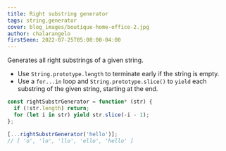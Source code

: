 ```yaml
---
title: Right substring generator
tags: string,generator
cover: blog_images/boutique-home-office-2.jpg
author: chalarangelo
firstSeen: 2022-07-25T05:00:00-04:00
---
```


Generates all right substrings of a given string.

- Use `String.prototype.length` to terminate early if the string is empty.
- Use a `for...in` loop and `String.prototype.slice()` to `yield` each substring of the given string, starting at the end.

```js
const rightSubstrGenerator = function* (str) {
  if (!str.length) return;
  for (let i in str) yield str.slice(-i - 1);
};
```

```js
[...rightSubstrGenerator('hello')];
// [ 'o', 'lo', 'llo', 'ello', 'hello' ]
```
